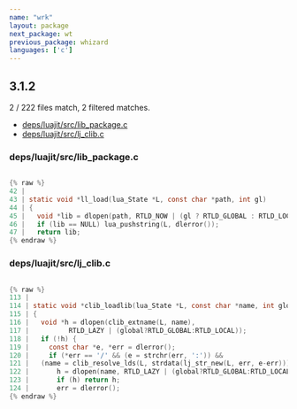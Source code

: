 ```yaml
---
name: "wrk"
layout: package
next_package: wt
previous_package: whizard
languages: ['c']
---
```

## 3.1.2
2 / 222 files match, 2 filtered matches.

 - [deps/luajit/src/lib_package.c](#depsluajitsrclib_packagec)
 - [deps/luajit/src/lj_clib.c](#depsluajitsrclj_clibc)

### deps/luajit/src/lib_package.c

```c

{% raw %}
42 | 
43 | static void *ll_load(lua_State *L, const char *path, int gl)
44 | {
45 |   void *lib = dlopen(path, RTLD_NOW | (gl ? RTLD_GLOBAL : RTLD_LOCAL));
46 |   if (lib == NULL) lua_pushstring(L, dlerror());
47 |   return lib;
{% endraw %}

```
### deps/luajit/src/lj_clib.c

```c

{% raw %}
113 | 
114 | static void *clib_loadlib(lua_State *L, const char *name, int global)
115 | {
116 |   void *h = dlopen(clib_extname(L, name),
117 | 		   RTLD_LAZY | (global?RTLD_GLOBAL:RTLD_LOCAL));
118 |   if (!h) {
119 |     const char *e, *err = dlerror();
120 |     if (*err == '/' && (e = strchr(err, ':')) &&
121 | 	(name = clib_resolve_lds(L, strdata(lj_str_new(L, err, e-err))))) {
122 |       h = dlopen(name, RTLD_LAZY | (global?RTLD_GLOBAL:RTLD_LOCAL));
123 |       if (h) return h;
124 |       err = dlerror();
{% endraw %}

```